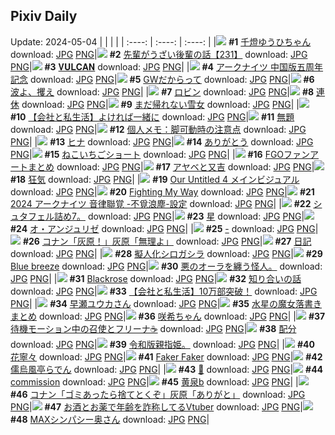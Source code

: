 ## Pixiv Daily
Update: 2024-05-04
|      |      |      |
| :----: | :----: | :----: |
|![](https://pixiv.microyu.workers.dev/c/240x480/img-master/img/2024/05/02/00/00/12/118340936_p0_master1200.jpg) **#1** [千燈ゆうひちゃん](https://www.pixiv.net/artworks/118340936) download: [JPG](https://pixiv.microyu.workers.dev/img-original/img/2024/05/02/00/00/12/118340936_p0.jpg) [PNG](https://pixiv.microyu.workers.dev/img-original/img/2024/05/02/00/00/12/118340936_p0.png)|![](https://pixiv.microyu.workers.dev/c/240x480/img-master/img/2024/05/03/19/16/02/118392452_p0_master1200.jpg) **#2** [先輩がうざい後輩の話【231】](https://www.pixiv.net/artworks/118392452) download: [JPG](https://pixiv.microyu.workers.dev/img-original/img/2024/05/03/19/16/02/118392452_p0.jpg) [PNG](https://pixiv.microyu.workers.dev/img-original/img/2024/05/03/19/16/02/118392452_p0.png)|![](https://pixiv.microyu.workers.dev/c/240x480/img-master/img/2024/05/02/00/00/29/118341017_p0_master1200.jpg) **#3** [𝐕𝐔𝐋𝐂𝐀𝐍](https://www.pixiv.net/artworks/118341017) download: [JPG](https://pixiv.microyu.workers.dev/img-original/img/2024/05/02/00/00/29/118341017_p0.jpg) [PNG](https://pixiv.microyu.workers.dev/img-original/img/2024/05/02/00/00/29/118341017_p0.png)|
|![](https://pixiv.microyu.workers.dev/c/240x480/img-master/img/2024/05/02/16/15/40/118356793_p0_master1200.jpg) **#4** [アークナイツ 中国版五周年記念](https://www.pixiv.net/artworks/118356793) download: [JPG](https://pixiv.microyu.workers.dev/img-original/img/2024/05/02/16/15/40/118356793_p0.jpg) [PNG](https://pixiv.microyu.workers.dev/img-original/img/2024/05/02/16/15/40/118356793_p0.png)|![](https://pixiv.microyu.workers.dev/c/240x480/img-master/img/2024/05/02/20/36/19/118363274_p0_master1200.jpg) **#5** [GWだからって](https://www.pixiv.net/artworks/118363274) download: [JPG](https://pixiv.microyu.workers.dev/img-original/img/2024/05/02/20/36/19/118363274_p0.jpg) [PNG](https://pixiv.microyu.workers.dev/img-original/img/2024/05/02/20/36/19/118363274_p0.png)|![](https://pixiv.microyu.workers.dev/c/240x480/img-master/img/2024/05/02/18/35/48/118359840_p0_master1200.jpg) **#6** [波よ、攫え](https://www.pixiv.net/artworks/118359840) download: [JPG](https://pixiv.microyu.workers.dev/img-original/img/2024/05/02/18/35/48/118359840_p0.jpg) [PNG](https://pixiv.microyu.workers.dev/img-original/img/2024/05/02/18/35/48/118359840_p0.png)|
|![](https://pixiv.microyu.workers.dev/c/240x480/img-master/img/2024/05/02/00/06/13/118341441_p0_master1200.jpg) **#7** [ロビン](https://www.pixiv.net/artworks/118341441) download: [JPG](https://pixiv.microyu.workers.dev/img-original/img/2024/05/02/00/06/13/118341441_p0.jpg) [PNG](https://pixiv.microyu.workers.dev/img-original/img/2024/05/02/00/06/13/118341441_p0.png)|![](https://pixiv.microyu.workers.dev/c/240x480/img-master/img/2024/05/03/07/30/01/118377945_p0_master1200.jpg) **#8** [連休](https://www.pixiv.net/artworks/118377945) download: [JPG](https://pixiv.microyu.workers.dev/img-original/img/2024/05/03/07/30/01/118377945_p0.jpg) [PNG](https://pixiv.microyu.workers.dev/img-original/img/2024/05/03/07/30/01/118377945_p0.png)|![](https://pixiv.microyu.workers.dev/c/240x480/img-master/img/2024/05/02/19/07/57/118360683_p0_master1200.jpg) **#9** [まだ帰れない雪女](https://www.pixiv.net/artworks/118360683) download: [JPG](https://pixiv.microyu.workers.dev/img-original/img/2024/05/02/19/07/57/118360683_p0.jpg) [PNG](https://pixiv.microyu.workers.dev/img-original/img/2024/05/02/19/07/57/118360683_p0.png)|
|![](https://pixiv.microyu.workers.dev/c/240x480/img-master/img/2024/05/03/12/00/15/118382547_p0_master1200.jpg) **#10** [【会社と私生活】よければ一緒に](https://www.pixiv.net/artworks/118382547) download: [JPG](https://pixiv.microyu.workers.dev/img-original/img/2024/05/03/12/00/15/118382547_p0.jpg) [PNG](https://pixiv.microyu.workers.dev/img-original/img/2024/05/03/12/00/15/118382547_p0.png)|![](https://pixiv.microyu.workers.dev/c/240x480/img-master/img/2024/05/02/21/15/58/118364574_p0_master1200.jpg) **#11** [無題](https://www.pixiv.net/artworks/118364574) download: [JPG](https://pixiv.microyu.workers.dev/img-original/img/2024/05/02/21/15/58/118364574_p0.jpg) [PNG](https://pixiv.microyu.workers.dev/img-original/img/2024/05/02/21/15/58/118364574_p0.png)|![](https://pixiv.microyu.workers.dev/c/240x480/img-master/img/2024/05/02/06/00/06/118347499_p0_master1200.jpg) **#12** [個人メモ：脚可動時の注意点](https://www.pixiv.net/artworks/118347499) download: [JPG](https://pixiv.microyu.workers.dev/img-original/img/2024/05/02/06/00/06/118347499_p0.jpg) [PNG](https://pixiv.microyu.workers.dev/img-original/img/2024/05/02/06/00/06/118347499_p0.png)|
|![](https://pixiv.microyu.workers.dev/c/240x480/img-master/img/2024/05/03/00/00/07/118370203_p0_master1200.jpg) **#13** [ヒナ](https://www.pixiv.net/artworks/118370203) download: [JPG](https://pixiv.microyu.workers.dev/img-original/img/2024/05/03/00/00/07/118370203_p0.jpg) [PNG](https://pixiv.microyu.workers.dev/img-original/img/2024/05/03/00/00/07/118370203_p0.png)|![](https://pixiv.microyu.workers.dev/c/240x480/img-master/img/2024/05/02/06/22/05/118347767_p0_master1200.jpg) **#14** [ありがとう](https://www.pixiv.net/artworks/118347767) download: [JPG](https://pixiv.microyu.workers.dev/img-original/img/2024/05/02/06/22/05/118347767_p0.jpg) [PNG](https://pixiv.microyu.workers.dev/img-original/img/2024/05/02/06/22/05/118347767_p0.png)|![](https://pixiv.microyu.workers.dev/c/240x480/img-master/img/2024/05/02/23/51/28/118369905_p0_master1200.jpg) **#15** [ねこいちごショート](https://www.pixiv.net/artworks/118369905) download: [JPG](https://pixiv.microyu.workers.dev/img-original/img/2024/05/02/23/51/28/118369905_p0.jpg) [PNG](https://pixiv.microyu.workers.dev/img-original/img/2024/05/02/23/51/28/118369905_p0.png)|
|![](https://pixiv.microyu.workers.dev/c/240x480/img-master/img/2024/05/03/17/00/21/118388876_p0_master1200.jpg) **#16** [FGOファンアートまとめ](https://www.pixiv.net/artworks/118388876) download: [JPG](https://pixiv.microyu.workers.dev/img-original/img/2024/05/03/17/00/21/118388876_p0.jpg) [PNG](https://pixiv.microyu.workers.dev/img-original/img/2024/05/03/17/00/21/118388876_p0.png)|![](https://pixiv.microyu.workers.dev/c/240x480/img-master/img/2024/05/02/00/09/05/118341550_p0_master1200.jpg) **#17** [アヤベと又吉](https://www.pixiv.net/artworks/118341550) download: [JPG](https://pixiv.microyu.workers.dev/img-original/img/2024/05/02/00/09/05/118341550_p0.jpg) [PNG](https://pixiv.microyu.workers.dev/img-original/img/2024/05/02/00/09/05/118341550_p0.png)|![](https://pixiv.microyu.workers.dev/c/240x480/img-master/img/2024/05/02/23/32/37/118369263_p0_master1200.jpg) **#18** [狂気](https://www.pixiv.net/artworks/118369263) download: [JPG](https://pixiv.microyu.workers.dev/img-original/img/2024/05/02/23/32/37/118369263_p0.jpg) [PNG](https://pixiv.microyu.workers.dev/img-original/img/2024/05/02/23/32/37/118369263_p0.png)|
|![](https://pixiv.microyu.workers.dev/c/240x480/img-master/img/2024/05/03/18/48/46/118391658_p0_master1200.jpg) **#19** [Our Untitled 4 メインビジュアル](https://www.pixiv.net/artworks/118391658) download: [JPG](https://pixiv.microyu.workers.dev/img-original/img/2024/05/03/18/48/46/118391658_p0.jpg) [PNG](https://pixiv.microyu.workers.dev/img-original/img/2024/05/03/18/48/46/118391658_p0.png)|![](https://pixiv.microyu.workers.dev/c/240x480/img-master/img/2024/05/02/00/00/48/118341088_p0_master1200.jpg) **#20** [Fighting My Way](https://www.pixiv.net/artworks/118341088) download: [JPG](https://pixiv.microyu.workers.dev/img-original/img/2024/05/02/00/00/48/118341088_p0.jpg) [PNG](https://pixiv.microyu.workers.dev/img-original/img/2024/05/02/00/00/48/118341088_p0.png)|![](https://pixiv.microyu.workers.dev/c/240x480/img-master/img/2024/05/03/16/10/48/118387838_p0_master1200.jpg) **#21** [2024 アークナイツ 音律聯覚 -不覓浪塵-設定](https://www.pixiv.net/artworks/118387838) download: [JPG](https://pixiv.microyu.workers.dev/img-original/img/2024/05/03/16/10/48/118387838_p0.jpg) [PNG](https://pixiv.microyu.workers.dev/img-original/img/2024/05/03/16/10/48/118387838_p0.png)|
|![](https://pixiv.microyu.workers.dev/c/240x480/img-master/img/2024/05/03/01/27/05/118373086_p0_master1200.jpg) **#22** [シュタフェル詰め7。](https://www.pixiv.net/artworks/118373086) download: [JPG](https://pixiv.microyu.workers.dev/img-original/img/2024/05/03/01/27/05/118373086_p0.jpg) [PNG](https://pixiv.microyu.workers.dev/img-original/img/2024/05/03/01/27/05/118373086_p0.png)|![](https://pixiv.microyu.workers.dev/c/240x480/img-master/img/2024/05/02/16/51/26/118357439_p0_master1200.jpg) **#23** [星](https://www.pixiv.net/artworks/118357439) download: [JPG](https://pixiv.microyu.workers.dev/img-original/img/2024/05/02/16/51/26/118357439_p0.jpg) [PNG](https://pixiv.microyu.workers.dev/img-original/img/2024/05/02/16/51/26/118357439_p0.png)|![](https://pixiv.microyu.workers.dev/c/240x480/img-master/img/2024/05/02/20/44/00/118363519_p0_master1200.jpg) **#24** [オ・アンジュリゼ](https://www.pixiv.net/artworks/118363519) download: [JPG](https://pixiv.microyu.workers.dev/img-original/img/2024/05/02/20/44/00/118363519_p0.jpg) [PNG](https://pixiv.microyu.workers.dev/img-original/img/2024/05/02/20/44/00/118363519_p0.png)|
|![](https://pixiv.microyu.workers.dev/c/240x480/img-master/img/2024/05/02/12/06/18/118352545_p0_master1200.jpg) **#25** [-](https://www.pixiv.net/artworks/118352545) download: [JPG](https://pixiv.microyu.workers.dev/img-original/img/2024/05/02/12/06/18/118352545_p0.jpg) [PNG](https://pixiv.microyu.workers.dev/img-original/img/2024/05/02/12/06/18/118352545_p0.png)|![](https://pixiv.microyu.workers.dev/c/240x480/img-master/img/2024/05/03/12/00/26/118382579_p0_master1200.jpg) **#26** [コナン「灰原！」灰原「無理よ」](https://www.pixiv.net/artworks/118382579) download: [JPG](https://pixiv.microyu.workers.dev/img-original/img/2024/05/03/12/00/26/118382579_p0.jpg) [PNG](https://pixiv.microyu.workers.dev/img-original/img/2024/05/03/12/00/26/118382579_p0.png)|![](https://pixiv.microyu.workers.dev/c/240x480/img-master/img/2024/05/02/17/50/37/118358646_p0_master1200.jpg) **#27** [日記](https://www.pixiv.net/artworks/118358646) download: [JPG](https://pixiv.microyu.workers.dev/img-original/img/2024/05/02/17/50/37/118358646_p0.jpg) [PNG](https://pixiv.microyu.workers.dev/img-original/img/2024/05/02/17/50/37/118358646_p0.png)|
|![](https://pixiv.microyu.workers.dev/c/240x480/img-master/img/2024/05/02/00/00/02/118340878_p0_master1200.jpg) **#28** [擬人化シロガシラ](https://www.pixiv.net/artworks/118340878) download: [JPG](https://pixiv.microyu.workers.dev/img-original/img/2024/05/02/00/00/02/118340878_p0.jpg) [PNG](https://pixiv.microyu.workers.dev/img-original/img/2024/05/02/00/00/02/118340878_p0.png)|![](https://pixiv.microyu.workers.dev/c/240x480/img-master/img/2024/05/03/00/03/07/118370585_p0_master1200.jpg) **#29** [Blue breeze](https://www.pixiv.net/artworks/118370585) download: [JPG](https://pixiv.microyu.workers.dev/img-original/img/2024/05/03/00/03/07/118370585_p0.jpg) [PNG](https://pixiv.microyu.workers.dev/img-original/img/2024/05/03/00/03/07/118370585_p0.png)|![](https://pixiv.microyu.workers.dev/c/240x480/img-master/img/2024/05/02/05/22/34/118347170_p0_master1200.jpg) **#30** [悪のオーラを纏う怪人。](https://www.pixiv.net/artworks/118347170) download: [JPG](https://pixiv.microyu.workers.dev/img-original/img/2024/05/02/05/22/34/118347170_p0.jpg) [PNG](https://pixiv.microyu.workers.dev/img-original/img/2024/05/02/05/22/34/118347170_p0.png)|
|![](https://pixiv.microyu.workers.dev/c/240x480/img-master/img/2024/05/02/00/15/12/118341742_p0_master1200.jpg) **#31** [Blackrose](https://www.pixiv.net/artworks/118341742) download: [JPG](https://pixiv.microyu.workers.dev/img-original/img/2024/05/02/00/15/12/118341742_p0.jpg) [PNG](https://pixiv.microyu.workers.dev/img-original/img/2024/05/02/00/15/12/118341742_p0.png)|![](https://pixiv.microyu.workers.dev/c/240x480/img-master/img/2024/05/02/17/50/27/118358643_p0_master1200.jpg) **#32** [知り合いの話](https://www.pixiv.net/artworks/118358643) download: [JPG](https://pixiv.microyu.workers.dev/img-original/img/2024/05/02/17/50/27/118358643_p0.jpg) [PNG](https://pixiv.microyu.workers.dev/img-original/img/2024/05/02/17/50/27/118358643_p0.png)|![](https://pixiv.microyu.workers.dev/c/240x480/img-master/img/2024/05/02/20/22/06/118362823_p0_master1200.jpg) **#33** [【会社と私生活】10万部突破！](https://www.pixiv.net/artworks/118362823) download: [JPG](https://pixiv.microyu.workers.dev/img-original/img/2024/05/02/20/22/06/118362823_p0.jpg) [PNG](https://pixiv.microyu.workers.dev/img-original/img/2024/05/02/20/22/06/118362823_p0.png)|
|![](https://pixiv.microyu.workers.dev/c/240x480/img-master/img/2024/05/02/17/14/24/118357957_p0_master1200.jpg) **#34** [早瀬ユウカさん](https://www.pixiv.net/artworks/118357957) download: [JPG](https://pixiv.microyu.workers.dev/img-original/img/2024/05/02/17/14/24/118357957_p0.jpg) [PNG](https://pixiv.microyu.workers.dev/img-original/img/2024/05/02/17/14/24/118357957_p0.png)|![](https://pixiv.microyu.workers.dev/c/240x480/img-master/img/2024/05/02/08/36/11/118349506_p0_master1200.jpg) **#35** [水星の魔女落書きまとめ](https://www.pixiv.net/artworks/118349506) download: [JPG](https://pixiv.microyu.workers.dev/img-original/img/2024/05/02/08/36/11/118349506_p0.jpg) [PNG](https://pixiv.microyu.workers.dev/img-original/img/2024/05/02/08/36/11/118349506_p0.png)|![](https://pixiv.microyu.workers.dev/c/240x480/img-master/img/2024/05/03/18/45/50/118391580_p0_master1200.jpg) **#36** [咲希ちゃん](https://www.pixiv.net/artworks/118391580) download: [JPG](https://pixiv.microyu.workers.dev/img-original/img/2024/05/03/18/45/50/118391580_p0.jpg) [PNG](https://pixiv.microyu.workers.dev/img-original/img/2024/05/03/18/45/50/118391580_p0.png)|
|![](https://pixiv.microyu.workers.dev/c/240x480/img-master/img/2024/05/03/01/05/51/118372569_p0_master1200.jpg) **#37** [待機モーション中の召使とフリーナ☕️](https://www.pixiv.net/artworks/118372569) download: [JPG](https://pixiv.microyu.workers.dev/img-original/img/2024/05/03/01/05/51/118372569_p0.jpg) [PNG](https://pixiv.microyu.workers.dev/img-original/img/2024/05/03/01/05/51/118372569_p0.png)|![](https://pixiv.microyu.workers.dev/c/240x480/img-master/img/2024/05/03/20/30/02/118394659_p0_master1200.jpg) **#38** [配分](https://www.pixiv.net/artworks/118394659) download: [JPG](https://pixiv.microyu.workers.dev/img-original/img/2024/05/03/20/30/02/118394659_p0.jpg) [PNG](https://pixiv.microyu.workers.dev/img-original/img/2024/05/03/20/30/02/118394659_p0.png)|![](https://pixiv.microyu.workers.dev/c/240x480/img-master/img/2024/05/03/19/05/19/118392166_p0_master1200.jpg) **#39** [令和版親指姫。](https://www.pixiv.net/artworks/118392166) download: [JPG](https://pixiv.microyu.workers.dev/img-original/img/2024/05/03/19/05/19/118392166_p0.jpg) [PNG](https://pixiv.microyu.workers.dev/img-original/img/2024/05/03/19/05/19/118392166_p0.png)|
|![](https://pixiv.microyu.workers.dev/c/240x480/img-master/img/2024/05/03/00/03/03/118370578_p0_master1200.jpg) **#40** [花寧々](https://www.pixiv.net/artworks/118370578) download: [JPG](https://pixiv.microyu.workers.dev/img-original/img/2024/05/03/00/03/03/118370578_p0.jpg) [PNG](https://pixiv.microyu.workers.dev/img-original/img/2024/05/03/00/03/03/118370578_p0.png)|![](https://pixiv.microyu.workers.dev/c/240x480/img-master/img/2024/05/03/00/00/25/118370309_p0_master1200.jpg) **#41** [Faker Faker](https://www.pixiv.net/artworks/118370309) download: [JPG](https://pixiv.microyu.workers.dev/img-original/img/2024/05/03/00/00/25/118370309_p0.jpg) [PNG](https://pixiv.microyu.workers.dev/img-original/img/2024/05/03/00/00/25/118370309_p0.png)|![](https://pixiv.microyu.workers.dev/c/240x480/img-master/img/2024/05/02/12/33/07/118353036_p0_master1200.jpg) **#42** [儒烏風亭らでん](https://www.pixiv.net/artworks/118353036) download: [JPG](https://pixiv.microyu.workers.dev/img-original/img/2024/05/02/12/33/07/118353036_p0.jpg) [PNG](https://pixiv.microyu.workers.dev/img-original/img/2024/05/02/12/33/07/118353036_p0.png)|
|![](https://pixiv.microyu.workers.dev/c/240x480/img-master/img/2024/05/02/19/37/11/118361479_p0_master1200.jpg) **#43** [👑](https://www.pixiv.net/artworks/118361479) download: [JPG](https://pixiv.microyu.workers.dev/img-original/img/2024/05/02/19/37/11/118361479_p0.jpg) [PNG](https://pixiv.microyu.workers.dev/img-original/img/2024/05/02/19/37/11/118361479_p0.png)|![](https://pixiv.microyu.workers.dev/c/240x480/img-master/img/2024/05/02/10/40/43/118351132_p0_master1200.jpg) **#44** [commission](https://www.pixiv.net/artworks/118351132) download: [JPG](https://pixiv.microyu.workers.dev/img-original/img/2024/05/02/10/40/43/118351132_p0.jpg) [PNG](https://pixiv.microyu.workers.dev/img-original/img/2024/05/02/10/40/43/118351132_p0.png)|![](https://pixiv.microyu.workers.dev/c/240x480/img-master/img/2024/05/02/01/12/23/118343487_p0_master1200.jpg) **#45** [黄泉b](https://www.pixiv.net/artworks/118343487) download: [JPG](https://pixiv.microyu.workers.dev/img-original/img/2024/05/02/01/12/23/118343487_p0.jpg) [PNG](https://pixiv.microyu.workers.dev/img-original/img/2024/05/02/01/12/23/118343487_p0.png)|
|![](https://pixiv.microyu.workers.dev/c/240x480/img-master/img/2024/05/02/17/39/50/118358436_p0_master1200.jpg) **#46** [コナン「ゴミあったら捨てとくぞ」灰原「ありがと」](https://www.pixiv.net/artworks/118358436) download: [JPG](https://pixiv.microyu.workers.dev/img-original/img/2024/05/02/17/39/50/118358436_p0.jpg) [PNG](https://pixiv.microyu.workers.dev/img-original/img/2024/05/02/17/39/50/118358436_p0.png)|![](https://pixiv.microyu.workers.dev/c/240x480/img-master/img/2024/05/02/21/05/56/118364272_p0_master1200.jpg) **#47** [お酒とお薬で年齢を詐称してるVtuber](https://www.pixiv.net/artworks/118364272) download: [JPG](https://pixiv.microyu.workers.dev/img-original/img/2024/05/02/21/05/56/118364272_p0.jpg) [PNG](https://pixiv.microyu.workers.dev/img-original/img/2024/05/02/21/05/56/118364272_p0.png)|![](https://pixiv.microyu.workers.dev/c/240x480/img-master/img/2024/05/02/00/13/17/118341676_p0_master1200.jpg) **#48** [MAXシンパシー奥さん](https://www.pixiv.net/artworks/118341676) download: [JPG](https://pixiv.microyu.workers.dev/img-original/img/2024/05/02/00/13/17/118341676_p0.jpg) [PNG](https://pixiv.microyu.workers.dev/img-original/img/2024/05/02/00/13/17/118341676_p0.png)|
